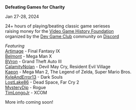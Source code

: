 **Defeating Games for Charity**

Jan 27-28, 2024

24+ hours of playing/beating classic game serieses\
raising money for the [Video Game History Foundation](https://gamehistory.org/)\
organized by the [Dev Game Club](https://www.devgameclub.com/) community on [Discord](https://discord.com/invite/dTQbcscbKx)

_Featuring_\
[Artimage](https://www.twitch.tv/artimage84) - Final Fantasy IX\
[Belmont](https://www.twitch.tv/rirchterbelmont) - Mega Man X\
[BVron](https://www.twitch.tv/bvronmusic) - Grand Theft Auto III\
[CalamityNolan](https://www.twitch.tv/calamitynolan) - Devil May Cry, Resident Evil Village\
[Kaeon](https://www.twitch.tv/kaeon) - Mega Man 2, The Legend of Zelda, Super Mario Bros.\
[KyleAndError13](https://www.twitch.tv/kyleanderror13) - Dark Souls\
[LostLake86](https://www.twitch.tv/lostlake86) - Dead Space, Far Cry 2\
[MysteryDip](https://www.twitch.tv/mystery_dip) - Rogue\
[TimLongoJr](https://www.twitch.tv/timlongojr) - XCOM

More info coming soon!

